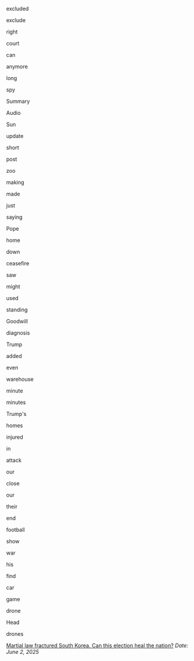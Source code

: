 excluded

exclude

right

court

can

anymore

long

spy

Summary

Audio

Sun

update

short

post

zoo

making

made

just

saying

Pope

home

down

ceasefire

saw

might

used

standing

Goodwill

diagnosis

Trump

added

even

warehouse

minute

minutes

Trump's

homes

injured

in

attack

our

close

our

their

end

football

show

war

his

find

car

game

drone

Head

drones

[Martial law fractured South Korea. Can this election heal the nation?](https://www.bbc.com/news/articles/c7069pg4zpko)
*Date: June 2, 2025*
